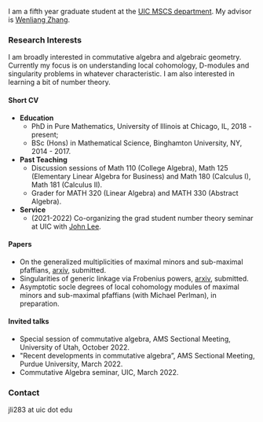 I am a fifth year graduate student at the [UIC MSCS department](https://mscs.uic.edu/). My advisor is [Wenliang Zhang](https://wlzhang.people.uic.edu/).

### Research Interests
I am broadly interested in commutative algebra and algebraic geometry. Currently my focus is on understanding local cohomology, D-modules and singularity problems in whatever characteristic. I am also interested in learning a bit of number theory.

#### Short CV 

  - **Education** 
    - PhD in Pure Mathematics, University of Illinois at Chicago, IL, 2018 - present;
    - BSc (Hons) in Mathematical Science, Binghamton University, NY, 2014 - 2017.
  - **Past Teaching**
    - Discussion sessions of Math 110 (College Algebra), Math 125 (Elementary Linear Algebra for Business) and Math 180 (Calculus I), Math 181 (Calculus II).
    - Grader for MATH 320 (Linear Algebra) and MATH 330 (Abstract Algebra).
  - **Service**
    - (2021-2022) Co-organizing the grad student number theory seminar at UIC with [John Lee](https://mscs.uic.edu/profiles/slee649/).

 
#### Papers

  - On the generalized multiplicities of maximal minors and sub-maximal pfaffians, [arxiv](https://arxiv.org/abs/2205.09657), submitted.
  - Singularities of generic linkage via Frobenius powers, [arxiv](https://arxiv.org/abs/2207.06380), submitted.
  - Asymptotic socle degrees of local cohomology modules of maximal minors and sub-maximal pfaffians (with Michael Perlman), in preparation.

      
#### Invited talks
  - Special session of commutative algebra, AMS Sectional Meeting, University of Utah, October 2022.
  - "Recent developments in commutative algebra”, AMS Sectional Meeting, Purdue University, March 2022.
  - Commutative Algebra seminar, UIC, March 2022.
  
  
### Contact
jli283 at uic dot edu
